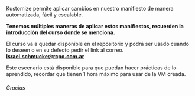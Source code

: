 Kustomize permite aplicar cambios en nuestro manifiesto de manera automatizada, fácil y escalable.

**Tenemos múltiples maneras de aplicar estos manifiestos, recuerden la introducción del curso donde se menciona.**

El curso va a quedar disponible en el repositorio y podrá ser usado cuando lo deseen o en su defecto pedir el link al correo. **Israel.schmucke@rcpo.com.ar**

Este escenario está disponible para que puedan hacer prácticas de lo aprendido, recordar que tienen 1 hora máximo para usar de la VM creada.

###### Gracias
